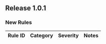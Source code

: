 ## Release 1.0.1

### New Rules

Rule ID | Category | Severity | Notes
--------|----------|----------|-------